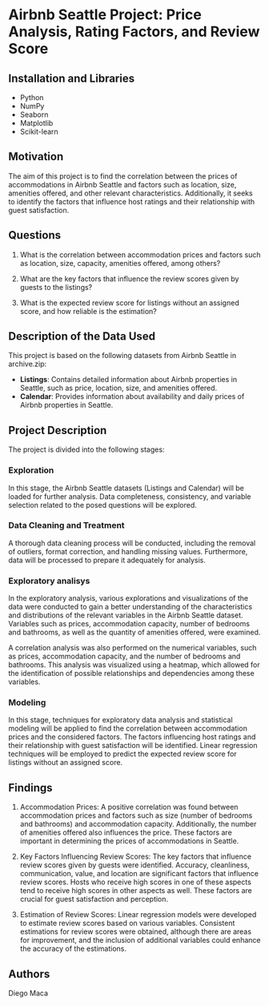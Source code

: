 # Airbnb Seattle Project: Price Analysis, Rating Factors, and Review Score

## Installation and Libraries
- Python
- NumPy
- Seaborn
- Matplotlib
- Scikit-learn
## Motivation
The aim of this project is to find the correlation between the prices of accommodations in Airbnb Seattle and factors such as location, size, amenities offered, and other relevant characteristics. Additionally, it seeks to identify the factors that influence host ratings and their relationship with guest satisfaction.

## Questions

1. What is the correlation between accommodation prices and factors such as location, size, capacity, amenities offered, among others?

2. What are the key factors that influence the review scores given by guests to the listings?

3. What is the expected review score for listings without an assigned score, and how reliable is the estimation?

## Description of the Data Used
This project is based on the following datasets from Airbnb Seattle in archive.zip:
- **Listings**: Contains detailed information about Airbnb properties in Seattle, such as price, location, size, and amenities offered.
- **Calendar**: Provides information about availability and daily prices of Airbnb properties in Seattle.

## Project Description
The project is divided into the following stages:

### Exploration
In this stage, the Airbnb Seattle datasets (Listings and Calendar) will be loaded for further analysis. Data completeness, consistency, and variable selection related to the posed questions will be explored.

### Data Cleaning and Treatment
A thorough data cleaning process will be conducted, including the removal of outliers, format correction, and handling missing values. Furthermore, data will be processed to prepare it adequately for analysis.

### Exploratory analisys
In the exploratory analysis, various explorations and visualizations of the data were conducted to gain a better understanding of the characteristics and distributions of the relevant variables in the Airbnb Seattle dataset. Variables such as prices, accommodation capacity, number of bedrooms and bathrooms, as well as the quantity of amenities offered, were examined.

A correlation analysis was also performed on the numerical variables, such as prices, accommodation capacity, and the number of bedrooms and bathrooms. This analysis was visualized using a heatmap, which allowed for the identification of possible relationships and dependencies among these variables.

### Modeling
In this stage, techniques for exploratory data analysis and statistical modeling will be applied to find the correlation between accommodation prices and the considered factors. The factors influencing host ratings and their relationship with guest satisfaction will be identified. Linear regression techniques will be employed to predict the expected review score for listings without an assigned score.

## Findings 

1. Accommodation Prices: A positive correlation was found between accommodation prices and factors such as size (number of bedrooms and bathrooms) and accommodation capacity. Additionally, the number of amenities offered also influences the price. These factors are important in determining the prices of accommodations in Seattle.

2. Key Factors Influencing Review Scores: The key factors that influence review scores given by guests were identified. Accuracy, cleanliness, communication, value, and location are significant factors that influence review scores. Hosts who receive high scores in one of these aspects tend to receive high scores in other aspects as well. These factors are crucial for guest satisfaction and perception.

3. Estimation of Review Scores: Linear regression models were developed to estimate review scores based on various variables. Consistent estimations for review scores were obtained, although there are areas for improvement, and the inclusion of additional variables could enhance the accuracy of the estimations.
## Authors
Diego Maca
